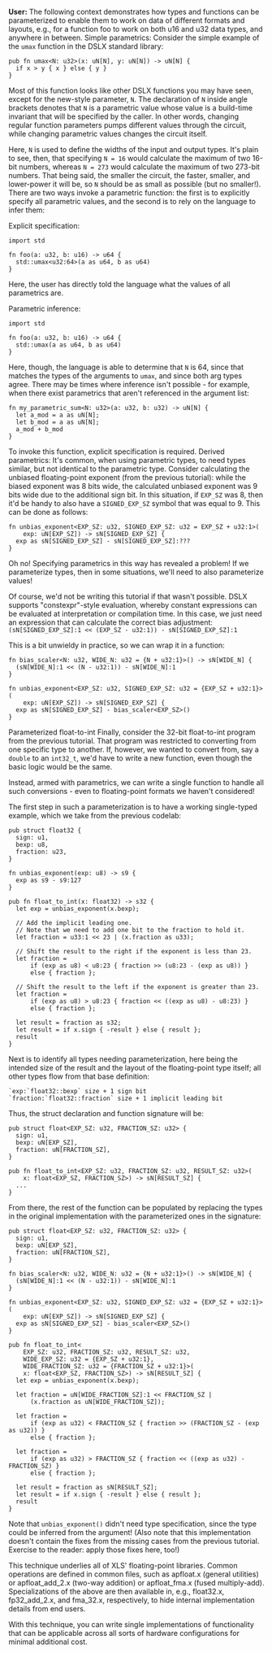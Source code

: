 **User:**
The following context demonstrates how types and functions can be parameterized to enable them to work on data of different formats and layouts, e.g., for a function foo to work on both u16 and u32 data types, and anywhere in between.
Simple parametrics:
Consider the simple example of the `umax` function in the DSLX standard library:
```
pub fn umax<N: u32>(x: uN[N], y: uN[N]) -> uN[N] {
  if x > y { x } else { y }
}
```
Most of this function looks like other DSLX functions you may have seen, except for the new-style parameter, `N`. The declaration of `N` inside angle brackets denotes that `N` is a parametric value whose value is a build-time invariant that will be specified by the caller. In other words, changing regular function parameters pumps different values through the circuit, while changing parametric values changes the circuit itself.

Here, `N` is used to define the widths of the input and output types. It's plain to see, then, that specifying `N = 16` would calculate the maximum of two 16-bit numbers, whereas `N = 273` would calculate the maximum of two 273-bit numbers. That being said, the smaller the circuit, the faster, smaller, and lower-power it will be, so `N` should be as small as possible (but no smaller!).
There are two ways invoke a parametric function: the first is to explicitly specify all parametric values, and the second is to rely on the language to infer them:

Explicit specification:
```
import std

fn foo(a: u32, b: u16) -> u64 {
  std::umax<u32:64>(a as u64, b as u64)
}
```
Here, the user has directly told the language what the values of all parametrics are.

Parametric inference:
```
import std

fn foo(a: u32, b: u16) -> u64 {
  std::umax(a as u64, b as u64)
}
```
Here, though, the language is able to determine that `N` is 64, since that matches the types of the arguments to `umax`, and since both arg types agree. There may be times where inference isn't possible - for example, when there exist parametrics that aren't referenced in the argument list:
```
fn my_parametric_sum<N: u32>(a: u32, b: u32) -> uN[N] {
  let a_mod = a as uN[N];
  let b_mod = a as uN[N];
  a_mod + b_mod
}
```
To invoke this function, explicit specification is required.
Derived parametrics:
It's common, when using parametric types, to need types similar, but not identical to the parametric type. Consider calculating the unbiased floating-point exponent (from the previous tutorial): while the biased exponent was 8 bits wide, the calculated unbiased exponent was 9 bits wide due to the additional sign bit. In this situation, if `EXP_SZ` was 8, then it'd be handy to also have a `SIGNED_EXP_SZ` symbol that was equal to 9. This can be done as follows:
```
fn unbias_exponent<EXP_SZ: u32, SIGNED_EXP_SZ: u32 = EXP_SZ + u32:1>(
    exp: uN[EXP_SZ]) -> sN[SIGNED_EXP_SZ] {
  exp as sN[SIGNED_EXP_SZ] - sN[SIGNED_EXP_SZ]:???
}
```
Oh no! Specifying parametrics in this way has revealed a problem! If we parameterize types, then in some situations, we'll need to also parameterize values!

Of course, we'd not be writing this tutorial if that wasn't possible. DSLX supports "constexpr"-style evaluation, whereby constant expressions can be evaluated at interpretation or compilation time. In this case, we just need an expression that can calculate the correct bias adjustment: `(sN[SIGNED_EXP_SZ]:1 << (EXP_SZ - u32:1)) - sN[SIGNED_EXP_SZ]:1`

This is a bit unwieldy in practice, so we can wrap it in a function:
```
fn bias_scaler<N: u32, WIDE_N: u32 = {N + u32:1}>() -> sN[WIDE_N] {
  (sN[WIDE_N]:1 << (N - u32:1)) - sN[WIDE_N]:1
}

fn unbias_exponent<EXP_SZ: u32, SIGNED_EXP_SZ: u32 = {EXP_SZ + u32:1}>(
    exp: uN[EXP_SZ]) -> sN[SIGNED_EXP_SZ] {
  exp as sN[SIGNED_EXP_SZ] - bias_scaler<EXP_SZ>()
}
```
Parameterized float-to-int
Finally, consider the 32-bit float-to-int program from the previous tutorial. That program was restricted to converting from one specific type to another. If, however, we wanted to convert from, say a `double` to an `int32_t`, we'd have to write a new function, even though the basic logic would be the same.

Instead, armed with parametrics, we can write a single function to handle all such conversions - even to floating-point formats we haven't considered!

The first step in such a parameterization is to have a working single-typed example, which we take from the previous codelab:
```
pub struct float32 {
  sign: u1,
  bexp: u8,
  fraction: u23,
}

fn unbias_exponent(exp: u8) -> s9 {
  exp as s9 - s9:127
}

pub fn float_to_int(x: float32) -> s32 {
  let exp = unbias_exponent(x.bexp);

  // Add the implicit leading one.
  // Note that we need to add one bit to the fraction to hold it.
  let fraction = u33:1 << 23 | (x.fraction as u33);

  // Shift the result to the right if the exponent is less than 23.
  let fraction =
      if (exp as u8) < u8:23 { fraction >> (u8:23 - (exp as u8)) }
      else { fraction };

  // Shift the result to the left if the exponent is greater than 23.
  let fraction =
      if (exp as u8) > u8:23 { fraction << ((exp as u8) - u8:23) }
      else { fraction };

  let result = fraction as s32;
  let result = if x.sign { -result } else { result };
  result
}
```

Next is to identify all types needing parameterization, here being the intended size of the result and the layout of the floating-point type itself; all other types flow from that base definition:

	`exp:`float32::bexp` size + 1 sign bit
	`fraction:`float32::fraction` size + 1 implicit leading bit
Thus, the struct declaration and function signature will be:
```
pub struct float<EXP_SZ: u32, FRACTION_SZ: u32> {
  sign: u1,
  bexp: uN[EXP_SZ],
  fraction: uN[FRACTION_SZ],
}

pub fn float_to_int<EXP_SZ: u32, FRACTION_SZ: u32, RESULT_SZ: u32>(
    x: float<EXP_SZ, FRACTION_SZ>) -> sN[RESULT_SZ] {
  ...
}
```
From there, the rest of the function can be populated by replacing the types in the original implementation with the parameterized ones in the signature:
```
pub struct float<EXP_SZ: u32, FRACTION_SZ: u32> {
  sign: u1,
  bexp: uN[EXP_SZ],
  fraction: uN[FRACTION_SZ],
}

fn bias_scaler<N: u32, WIDE_N: u32 = {N + u32:1}>() -> sN[WIDE_N] {
  (sN[WIDE_N]:1 << (N - u32:1)) - sN[WIDE_N]:1
}

fn unbias_exponent<EXP_SZ: u32, SIGNED_EXP_SZ: u32 = {EXP_SZ + u32:1}>(
    exp: uN[EXP_SZ]) -> sN[SIGNED_EXP_SZ] {
  exp as sN[SIGNED_EXP_SZ] - bias_scaler<EXP_SZ>()
}

pub fn float_to_int<
    EXP_SZ: u32, FRACTION_SZ: u32, RESULT_SZ: u32,
    WIDE_EXP_SZ: u32 = {EXP_SZ + u32:1},
    WIDE_FRACTION_SZ: u32 = {FRACTION_SZ + u32:1}>(
    x: float<EXP_SZ, FRACTION_SZ>) -> sN[RESULT_SZ] {
  let exp = unbias_exponent(x.bexp);

  let fraction = uN[WIDE_FRACTION_SZ]:1 << FRACTION_SZ |
      (x.fraction as uN[WIDE_FRACTION_SZ]);

  let fraction =
      if (exp as u32) < FRACTION_SZ { fraction >> (FRACTION_SZ - (exp as u32)) }
      else { fraction };

  let fraction =
      if (exp as u32) > FRACTION_SZ { fraction << ((exp as u32) - FRACTION_SZ) }
      else { fraction };

  let result = fraction as sN[RESULT_SZ];
  let result = if x.sign { -result } else { result };
  result
}
```
Note that `unbias_exponent()` didn't need type specification, since the type could be inferred from the argument! (Also note that this implementation doesn't contain the fixes from the missing cases from the previous tutorial. Exercise to the reader: apply those fixes here, too!)

This technique underlies all of XLS' floating-point libraries. Common operations are defined in common files, such as apfloat.x (general utilities) or apfloat_add_2.x (two-way addition) or apfloat_fma.x (fused multiply-add). Specializations of the above are then available in, e.g., float32.x, fp32_add_2.x, and fma_32.x, respectively, to hide internal implementation details from end users.

With this technique, you can write single implementations of functionality that can be applicable across all sorts of hardware configurations for minimal additional cost.
